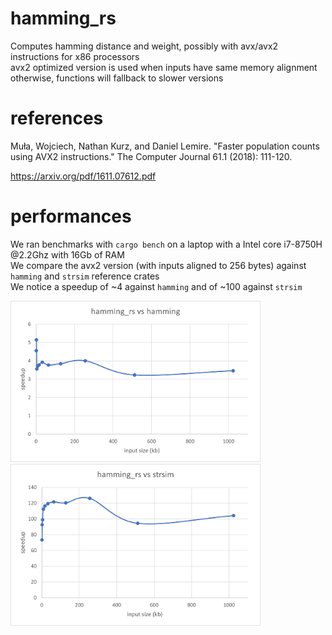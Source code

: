 # hamming_rs
Computes hamming distance and weight, possibly with avx/avx2 instructions for x86 processors  
avx2 optimized version is used when inputs have same memory alignment  
otherwise, functions will fallback to slower versions  

# references
Muła, Wojciech, Nathan Kurz, and Daniel Lemire. "Faster population counts using AVX2 instructions." The Computer Journal 61.1 (2018): 111-120.

https://arxiv.org/pdf/1611.07612.pdf

# performances
We ran benchmarks with `cargo bench` on a laptop with a Intel core i7-8750H @2.2Ghz with 16Gb of RAM  
We compare the avx2 version (with inputs aligned to 256 bytes) against `hamming` and `strsim` reference crates  
We notice a speedup of \~4 against `hamming` and of \~100 against `strsim` 

<img src="assets/hamming_rs_vs_hamming.png" alt="hamming_rs vs hamming" width="400"/>
<img src="assets/hamming_rs_vs_strsim.png" alt="hamming_rs vs strsim" width="400"/>
